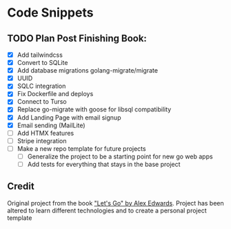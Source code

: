 # Code Snippets

## TODO Plan Post Finishing Book:

- [x] Add tailwindcss
- [x] Convert to SQLite
- [x] Add database migrations golang-migrate/migrate
- [x] UUID
- [x] SQLC integration
- [x] Fix Dockerfile and deploys
- [x] Connect to Turso
- [x] Replace go-migrate with goose for libsql compatibility
- [x] Add Landing Page with email signup
- [x] Email sending (MailLite)
- [ ] Add HTMX features
- [ ] Stripe integration
- [ ] Make a new repo template for future projects
  - [ ] Generalize the project to be a starting point for new go web apps
  - [ ] Add tests for everything that stays in the base project

## Credit

Original project from the book ["Let's Go" by Alex Edwards](https://lets-go.alexedwards.net/).
Project has been altered to learn different technologies and to create a personal project template
